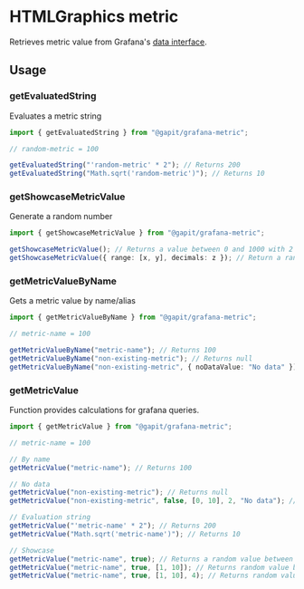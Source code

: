 # HTMLGraphics metric

Retrieves metric value from Grafana's [data interface](https://grafana.com/docs/grafana/latest/packages_api/data/paneldata/).

## Usage

### getEvaluatedString

Evaluates a metric string

```ts
import { getEvaluatedString } from "@gapit/grafana-metric";

// random-metric = 100

getEvaluatedString("'random-metric' * 2"); // Returns 200
getEvaluatedString("Math.sqrt('random-metric')"); // Returns 10
```

### getShowcaseMetricValue

Generate a random number

```ts
import { getShowcaseMetricValue } from "@gapit/grafana-metric";

getShowcaseMetricValue(); // Returns a value between 0 and 1000 with 2 decimals
getShowcaseMetricValue({ range: [x, y], decimals: z }); // Return a random value between x and y with z decimals.
```

### getMetricValueByName

Gets a metric value by name/alias

```ts
import { getMetricValueByName } from "@gapit/grafana-metric";

// metric-name = 100

getMetricValueByName("metric-name"); // Returns 100
getMetricValueByName("non-existing-metric"); // Returns null
getMetricValueByName("non-existing-metric", { noDataValue: "No data" }); // Returns "No data"
```

### getMetricValue

Function provides calculations for grafana queries.

```ts
import { getMetricValue } from "@gapit/grafana-metric";

// metric-name = 100

// By name
getMetricValue("metric-name"); // Returns 100

// No data
getMetricValue("non-existing-metric"); // Returns null
getMetricValue("non-existing-metric", false, [0, 10], 2, "No data"); // Returns "No data"

// Evaluation string
getMetricValue("'metric-name' * 2"); // Returns 200
getMetricValue("Math.sqrt('metric-name')"); // Returns 10

// Showcase
getMetricValue("metric-name", true); // Returns a random value between 0 and 1000.
getMetricValue("metric-name", true, [1, 10]); // Returns random value between 1-10.
getMetricValue("metric-name", true, [1, 10], 4); // Returns random value between 1-10 with 4 decimals.
```
